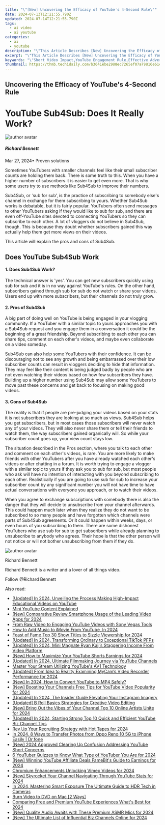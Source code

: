 ```yaml
---
title: "\"[New] Uncovering the Efficacy of YouTube's 4-Second Rule\""
date: 2024-07-13T12:21:55.790Z
updated: 2024-07-14T12:21:55.790Z
tags:
  - ai video
  - ai youtube
categories:
  - ai
  - youtube
description: "\"This Article Describes [New] Uncovering the Efficacy of YouTube's 4-Second Rule\""
excerpt: "\"This Article Describes [New] Uncovering the Efficacy of YouTube's 4-Second Rule\""
keywords: "\"Short Video Impact,YouTube Engagement Rule,Effective Advertising Snippets,Four-Second Content Benefits,Brief Videos Effectiveness,Efficient YouTube Strategies,Momentum in Minute Media\""
thumbnail: https://thmb.techidaily.com/b3641ebe2988ec7265ef07a79816e61c990d023d2c0afe9a3bce0644ce087752.jpg
---
```


## Uncovering the Efficacy of YouTube's 4-Second Rule

# YouTube Sub4Sub: Does It Really Work?

![author avatar](https://images.wondershare.com/filmora/article-images/richard-bennett.jpg)

##### Richard Bennett

 Mar 27, 2024• Proven solutions

 Sometimes YouTubers with smaller channels feel like their small subscriber counts are holding them back. There is some truth to this. When you have a higher number of subscribers it is easier to get even more. That is why some users try to use methods like Sub4Sub to improve their numbers.

 Sub4Sub, or 'sub for sub', is the practice of subscribing to somebody else's channel in exchange for them subscribing to yours. Whether Sub4Sub works is debatable, but it is fairly popular. YouTubers often send messages to other YouTubers asking if they would like to sub for sub, and there are even off-YouTube sites devoted to connecting YouTubers so they can subscribe to each other. A lot of vloggers do not believe in Sub4Sub, though. This is because they doubt whether subscribers gained this way actually help them get more views on their videos.

 This article will explain the pros and cons of Sub4Sub.

## Does YouTube Sub4Sub Work

#### 1\. Does Sub4Sub Work?

 The technical answer is 'yes'. You can get new subscribers quickly using sub for sub and it is in no way against YouTube's rules. On the other hand, subscribers gained through sub for sub do not watch or share your videos. Users end up with more subscribers, but their channels do not truly grow.

#### 2\. Pros of Sub4Sub

 A big part of doing well on YouTube is being engaged in your vlogging community. If a YouTuber with a similar topic to yours approaches you with a Sub4Sub request and you engage them in a conversation it could be the beginning of a great friendship. Beyond subscribing to each other you can share tips, comment on each other's videos, and maybe even collaborate on a video someday.

 Sub4Sub can also help some YouTubers with their confidence. It can be discouraging not to see any growth and being embarrassed over their low subscriber counts can result in vloggers deciding to hide that information. They may feel like their content is being judged badly by people who are not even watching their videos based on how few subscribers they have. Building up a higher number using Sub4Sub may allow some YouTubers to move past these concerns and get back to focusing on making good videos.

#### 3\. Cons of Sub4Sub

 The reality is that if people are pre-judging your videos based on your stats it is not subscribers they are looking at so much as views. Sub4Sub helps you get subscribers, but in most cases those subscribers will never watch any of your videos. They will also never share them or tell their friends to watch them, the way subscribers gained organically will. So while your subscriber count goes up, your view count stays low.

 The situation described in the Pros section, where you talk to each other and comment on each other's videos, is rare. You are more likely to make friends with other YouTubers after you have already watched each other's videos or after chatting in a forum. It is worth trying to engage a vlogger with a similar topic to yours if they ask you to sub for sub, but most people who ask will have no intention of interacting with you beyond subscribing to each other. Realistically if you are going to use sub for sub to increase your subscriber count by any significant number you will not have time to have actual conversations with everyone you approach, or to watch their videos.

 When you agree to exchange subscriptions with somebody there is also the danger that they will decide to unsubscribe from your channel afterwards. This could happen much later when they realize they do not want to be subscribed to so many people and have forgotten which channels were parts of Sub4Sub agreements. Or it could happen within weeks, days, or even hours of you subscribing to them. There are some dishonest YouTubers who use sub for sub to get subscribers while already planning to unsubscribe to anybody who agrees. Their hope is that the other person will not notice or will not bother unsubscribing from them if they do.

![author avatar](https://images.wondershare.com/filmora/article-images/richard-bennett.jpg)

Richard Bennett

Richard Bennett is a writer and a lover of all things video.

Follow @Richard Bennett


<ins class="adsbygoogle"
     style="display:block"
     data-ad-format="autorelaxed"
     data-ad-client="ca-pub-7571918770474297"
     data-ad-slot="1223367746"></ins>



<ins class="adsbygoogle"
     style="display:block"
     data-ad-client="ca-pub-7571918770474297"
     data-ad-slot="8358498916"
     data-ad-format="auto"
     data-full-width-responsive="true"></ins>



<span class="atpl-alsoreadstyle">Also read:</span>
<div><ul>
<li><a href="https://youtube-sure.techidaily.com/ed-in-2024-unveiling-the-process-making-high-impact-educational-videos-on-youtube/"><u>[Updated] In 2024, Unveiling the Process  Making High-Impact Educational Videos on YouTube</u></a></li>
<li><a href="https://youtube-clips.techidaily.com/mini-youtube-content-explained/"><u>Mini YouTube Content Explained</u></a></li>
<li><a href="https://youtube-sure.techidaily.com/omparative-review-smartphone-usage-of-the-leading-video-apps-for-2024/"><u>[New] Comparative Review  Smartphone Usage of the Leading Video Apps for 2024</u></a></li>
<li><a href="https://youtube-sure.techidaily.com/raw-video-to-engaging-youtube-videos-with-sony-vegas-tools/"><u>From Raw Video to Engaging YouTube Videos with Sony Vegas Tools</u></a></li>
<li><a href="https://youtube-sure.techidaily.com/o-add-music-to-imovie-from-youtube-in-2024/"><u>How to Add Music to iMovie From YouTube, In 2024</u></a></li>
<li><a href="https://youtube-sure.techidaily.com/-of-fame-top-30-show-titles-to-sizzle-viewership-for-2024/"><u>Feast of Fame  Top 30 Show Titles to Sizzle Viewership for 2024</u></a></li>
<li><a href="https://tiktok-videos.techidaily.com/updated-in-2024-transforming-ordinary-to-exceptional-tiktok-pfps/"><u>[Updated] In 2024, Transforming Ordinary to Exceptional TikTok PFPs</u></a></li>
<li><a href="https://youtube-sure.techidaily.com/ed-in-2024-mini-magnate-ryan-kajis-staggering-income-from-video-platform/"><u>[Updated] In 2024, Mini Magnate  Ryan Kaji’s Staggering Income From Video Platform</u></a></li>
<li><a href="https://youtube-sure.techidaily.com/ow-to-maximize-your-youtube-shorts-earnings-for-2024/"><u>[New] How to Maximize Your YouTube Shorts Earnings for 2024</u></a></li>
<li><a href="https://youtube-sure.techidaily.com/ed-in-2024-ultimate-filmmaking-journey-via-youtube-channels/"><u>[Updated] In 2024, Ultimate Filmmaking Journey via YouTube Channels</u></a></li>
<li><a href="https://youtube-sure.techidaily.com/r-your-stream-utilizing-youtubes-av1-technology/"><u>Master Your Stream  Utilizing YouTube's AV1 Technology</u></a></li>
<li><a href="https://visual-screen-recording.techidaily.com/updated-from-idea-to-reality-examining-mycams-video-recorder-performance-for-2024/"><u>[Updated] From Idea to Reality  Examining MyCam’s Video Recorder Performance for 2024</u></a></li>
<li><a href="https://youtube-sure.techidaily.com/n-2024-how-to-convert-youtube-to-mp4-safely/"><u>[New] In 2024, How to Convert YouTube to MP4 Safely?</u></a></li>
<li><a href="https://facebook-record-videos.techidaily.com/new-boosting-your-channels-free-tips-for-youtube-video-popularity-for-2024/"><u>[New] Boosting Your Channels  Free Tips for YouTube Video Popularity for 2024</u></a></li>
<li><a href="https://instagram-clips.techidaily.com/updated-in-2024-the-insider-guide-elevating-your-instagram-imagery/"><u>[Updated] In 2024, The Insider Guide  Elevating Your Instagram Imagery</u></a></li>
<li><a href="https://extra-resources.techidaily.com/updated-b-roll-basics-strategies-for-creative-video-editing/"><u>[Updated] B Roll Basics  Strategies for Creative Video Editing</u></a></li>
<li><a href="https://youtube-sure.techidaily.com/ring-out-the-vibes-of-your-channel-top-10-online-artists-unite-for-2024/"><u>[New] Bring Out the Vibes of Your Channel  Top 10 Online Artists Unite for 2024</u></a></li>
<li><a href="https://youtube-sure.techidaily.com/ed-in-2024-starting-strong-top-10-quick-and-efficient-youtube-biz-channel-tips/"><u>[Updated] In 2024, Starting Strong  Top 10 Quick and Efficient YouTube Biz Channel Tips</u></a></li>
<li><a href="https://youtube-sure.techidaily.com/p-your-recruiting-strategy-with-hot-tapes-for-2024/"><u>Rev Up Your Recruiting Strategy with Hot Tapes for 2024</u></a></li>
<li><a href="https://android-transfer.techidaily.com/in-2024-8-ways-to-transfer-photos-from-oppo-reno-10-5g-to-iphone-easily-drfone-by-drfone-transfer-from-android-transfer-from-android/"><u>In 2024, 8 Ways to Transfer Photos from Oppo Reno 10 5G to iPhone Easily | Dr.fone</u></a></li>
<li><a href="https://youtube-sure.techidaily.com/024-approved-clearing-up-confusion-addressing-youtube-short-concerns/"><u>[New] 2024 Approved  Clearing Up Confusion  Addressing YouTube Short Concerns</u></a></li>
<li><a href="https://youtube-sure.techidaily.com/tuber-quizzes-to-know-what-type-of-youtuber-you-are-for-2024/"><u>6 YouTuber Quizzes to Know What Type of YouTuber You Are for 2024</u></a></li>
<li><a href="https://youtube-sure.techidaily.com/inning-youtube-affiliate-deals-famebits-guide-to-earnings-for-2024/"><u>[New] Winning YouTube Affiliate Deals  FameBit's Guide to Earnings for 2024</u></a></li>
<li><a href="https://vimeo-videos.techidaily.com/chromium-enhancements-unlocking-vimeo-videos-for-2024/"><u>Chromium Enhancements  Unlocking Vimeo Videos for 2024</u></a></li>
<li><a href="https://youtube-sure.techidaily.com/kyrocket-your-channel-navigating-through-youtube-stats-for-2024/"><u>[New] Skyrocket Your Channel  Navigating Through YouTube Stats for 2024</u></a></li>
<li><a href="https://extra-support.techidaily.com/in-2024-mastering-smart-exposure-the-ultimate-guide-to-hdr-tech-in-cameras/"><u>In 2024, Mastering Smart Exposure  The Ultimate Guide to HDR Tech in Cameras</u></a></li>
<li><a href="https://extra-resources.techidaily.com/burn-video-to-dvd-on-mac-2-ways/"><u>Burn Video to DVD on Mac [2 Ways]</u></a></li>
<li><a href="https://youtube-sure.techidaily.com/ring-free-and-premium-youtube-experiences-whats-best-for-2024/"><u>Comparing Free and Premium YouTube Experiences  What's Best for 2024</u></a></li>
<li><a href="https://youtube-sure.techidaily.com/uality-audio-awaits-with-these-premium-asmr-mics-for-2024/"><u>[New] Quality Audio Awaits with These Premium ASMR Mics for 2024</u></a></li>
<li><a href="https://youtube-sure.techidaily.com/he-ultimate-list-of-influential-biz-channels-online-for-2024/"><u>[New] The Ultimate List of Influential Biz Channels Online for 2024</u></a></li>
</ul></div>
